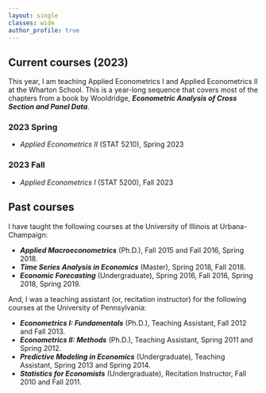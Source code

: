 ```yaml
---
layout: single
classes: wide
author_profile: true
---
```


## Current courses (2023)

This year, I am teaching Applied Econometrics I and Applied Econometrics II at the Wharton School. This is a year-long sequence that covers most of the chapters from a book by Wooldridge, ***Econometric Analysis of Cross Section and Panel Data***.

### 2023 Spring

- *Applied Econometrics II* (STAT 5210), Spring 2023

### 2023 Fall

- *Applied Econometrics I*  (STAT 5200), Fall 2023


## Past courses

I have taught the following courses at the University of Illinois at Urbana-Champaign:

- ***Applied Macroeconometrics*** (Ph.D.), Fall 2015 and Fall 2016, Spring 2018.
- ***Time Series Analysis in Economics*** (Master), Spring 2018, Fall 2018.
- ***Economic Forecasting*** (Undergraduate), Spring 2016, Fall 2016, Spring 2018, Spring 2019.

And, I was a teaching assistant (or, recitation instructor) for the following courses at the University of Pennsylvania:

- ***Econometrics I: Fundamentals*** (Ph.D.), Teaching Assistant, Fall 2012 and Fall 2013.
- ***Econometrics II: Methods*** (Ph.D.), Teaching Assistant, Spring 2011 and Spring 2012.
- ***Predictive Modeling in Economics*** (Undergraduate), Teaching Assistant, Spring 2013 and Spring 2014. 
- ***Statistics for Economists*** (Undergraduate), Recitation Instructor, Fall 2010 and Fall 2011.